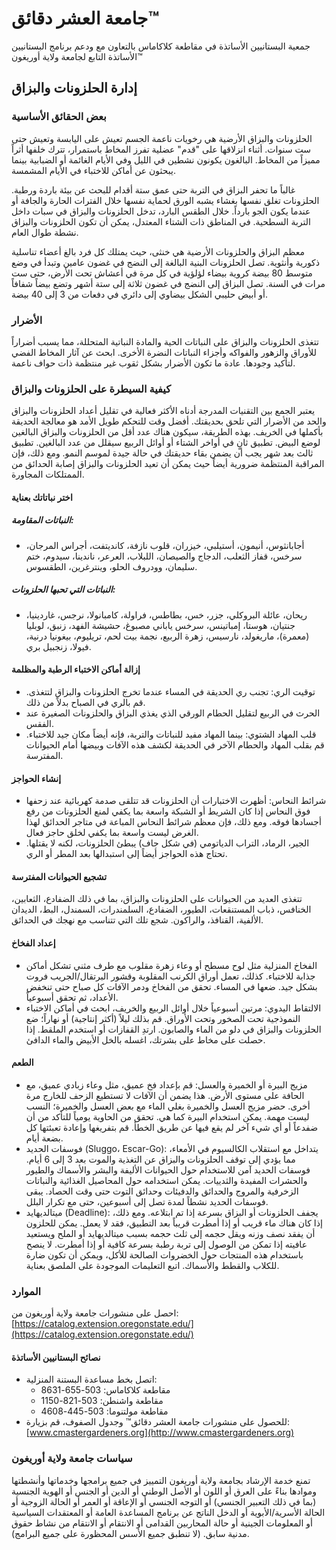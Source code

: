 # جامعة العشر دقائق™

جمعية البستانيين الأساتذة في مقاطعة كلاكاماس بالتعاون مع ودعم 
برنامج البستانيين الأساتذة التابع لجامعة ولاية أوريغون™

## إدارة الحلزونات والبزاق

### بعض الحقائق الأساسية
الحلزونات والبزاق الأرضية هي رخويات ناعمة الجسم تعيش على اليابسة وتعيش حتى ست سنوات. أثناء انزلاقها على "قدم" عضلية تفرز المخاط باستمرار، تترك خلفها أثراً مميزاً من المخاط. البالغون يكونون نشطين في الليل وفي الأيام الغائمة أو الضبابية بينما يبحثون عن أماكن للاختباء في الأيام المشمسة.

غالباً ما تحفر البزاق في التربة حتى عمق ستة أقدام للبحث عن بيئة باردة ورطبة. الحلزونات تغلق نفسها بغشاء يشبه الورق لحماية نفسها خلال الفترات الحارة والجافة أو عندما يكون الجو بارداً. خلال الطقس البارد، تدخل الحلزونات والبزاق في سبات داخل التربة السطحية. في المناطق ذات الشتاء المعتدل، يمكن أن تكون الحلزونات والبزاق نشطة طوال العام.

معظم البزاق والحلزونات الأرضية هي خنثى، حيث يمتلك كل فرد بالغ أعضاء تناسلية ذكورية وأنثوية. تصل الحلزونات البنية البالغة إلى النضج في غضون عامين وتبدأ في وضع متوسط 80 بيضة كروية بيضاء لؤلؤية في كل مرة في أعشاش تحت الأرض، حتى ست مرات في السنة. تصل البزاق إلى النضج في غضون ثلاثة إلى ستة أشهر وتضع بيضاً شفافاً أو أبيض حليبي الشكل بيضاوي إلى دائري في دفعات من 3 إلى 40 بيضة.

### الأضرار
تتغذى الحلزونات والبزاق على النباتات الحية والمادة النباتية المتحللة، مما يسبب أضراراً للأوراق والزهور والفواكه وأجزاء النباتات النضرة الأخرى. ابحث عن آثار المخاط الفضي لتأكيد وجودها. عادة ما تكون الأضرار بشكل ثقوب غير منتظمة ذات حواف ناعمة.

### كيفية السيطرة على الحلزونات والبزاق
يعتبر الجمع بين التقنيات المدرجة أدناه الأكثر فعالية في تقليل أعداد الحلزونات والبزاق والحد من الأضرار التي تلحق بحديقتك. أفضل وقت للتحكم طويل الأمد هو معالجة الحديقة بأكملها في الخريف. بهذه الطريقة، سيكون هناك عدد أقل من الحلزونات والبزاق البالغين لوضع البيض. تطبيق ثانٍ في أواخر الشتاء أو أوائل الربيع سيقلل من عدد البالغين. تطبيق ثالث بعد شهر يجب أن يضمن بقاء حديقتك في حالة جيدة لموسم النمو. ومع ذلك، فإن المراقبة المنتظمة ضرورية أيضاً حيث يمكن أن تعيد الحلزونات والبزاق إصابة الحدائق من الممتلكات المجاورة.

#### اختر نباتاتك بعناية
##### النباتات المقاومة:
- أجابانثوس، أنيمون، أستيلبي، خيزران، قلوب نازفة، كانديتفت، أجراس المرجان، سرخس، قفاز الثعلب، الدجاج والصيصان، اللبلاب، العرعر، ناندينا، سيدوم، ختم سليمان، وودروف الحلو، وينترغرين، الطقسوس.

##### النباتات التي تحبها الحلزونات:
- ريحان، عائلة البروكلي، جزر، خس، بطاطس، فراولة، كامبانولا، نرجس، غاردينيا، جنتيان، هوستا، إمباتينس، سرخس ياباني مصبوغ، حشيشة الفهد، زنبق، لوبليا (معمرة)، ماريغولد، نارسيس، زهرة الربيع، نجمة بيت لحم، تريليوم، بيغونيا درنية، فيولا، زنجبيل بري.

#### إزالة أماكن الاختباء الرطبة والمظلمة
- توقيت الري: تجنب ري الحديقة في المساء عندما تخرج الحلزونات والبزاق لتتغذى. قم بالري في الصباح بدلاً من ذلك.
- الحرث في الربيع لتقليل الحطام الورقي الذي يغذي البزاق والحلزونات الصغيرة عند الفقس.
- قلب المهاد الشتوي: بينما المهاد مفيد للنباتات والتربة، فإنه أيضاً مكان جيد للاختباء. قم بقلب المهاد والحطام الآخر في الحديقة لكشف هذه الآفات وبيضها أمام الحيوانات المفترسة.

#### إنشاء الحواجز
- شرائط النحاس: أظهرت الاختبارات أن الحلزونات قد تتلقى صدمة كهربائية عند زحفها فوق النحاس إذا كان الشريط أو الشبكة واسعة بما يكفي لمنع الحلزونات من رفع أجسادها فوقه. ومع ذلك، فإن معظم شرائط النحاس المباعة في متاجر الحدائق لهذا الغرض ليست واسعة بما يكفي لخلق حاجز فعال.
- الجير، الرماد، التراب الدياتومي (في شكل جاف) يبطئ الحلزونات، لكنه لا يقتلها. تحتاج هذه الحواجز أيضاً إلى استبدالها بعد المطر أو الري.

#### تشجيع الحيوانات المفترسة
تتغذى العديد من الحيوانات على الحلزونات والبزاق، بما في ذلك الضفادع، الثعابين، الخنافس، ذباب المستنقعات، الطيور، الضفادع، السلمندرات، السمندل، البط، الديدان الألفية، القنافذ، والراكون. شجع تلك التي تتناسب مع نهجك في الحدائق.

#### إعداد الفخاخ
- الفخاخ المنزلية مثل لوح مسطح أو وعاء زهرة مقلوب مع طرف مثني تشكل أماكن جذابة للاختباء. كذلك، تعمل أوراق الكرنب المقلوبة وقشور البرتقال/الجريب فروت بشكل جيد. ضعها في المساء. تحقق من الفخاخ ودمر الآفات كل صباح حتى تنخفض الأعداد، ثم تحقق أسبوعياً.
- الالتقاط اليدوي: مرتين أسبوعياً خلال أوائل الربيع والخريف، ابحث في أماكن الاختباء النموذجية تحت الصخور وتحت الأوراق. قم بذلك ليلاً (أكثر إنتاجية) أو نهاراً؛ ضع الحلزونات والبزاق في دلو من الماء والصابون. ارتدِ القفازات أو استخدم الملقط. إذا حصلت على مخاط على بشرتك، اغسله بالخل الأبيض والماء الدافئ.

#### الطعم
- مزيج البيرة أو الخميرة والعسل: قم بإعداد فخ عميق، مثل وعاء زبادي عميق، مع الحافة على مستوى الأرض. هذا يضمن أن الآفات لا تستطيع الزحف للخارج مرة أخرى. حضر مزيج العسل والخميرة بغلي الماء مع بعض العسل والخميرة؛ النسب ليست مهمة. يمكن استخدام البيرة كما هي. تحقق من الحاوية يومياً للتأكد من أن ضفدعاً أو أي شيء آخر لم يقع فيها عن طريق الخطأ. قم بتفريغها وإعادة تعبئتها كل بضعة أيام.
- فوسفات الحديد (Sluggo، Escar-Go): يتداخل مع استقلاب الكالسيوم في الأمعاء، مما يؤدي إلى توقف الحلزونات والبزاق عن التغذية والموت بعد 3 إلى 6 أيام. فوسفات الحديد آمن للاستخدام حول الحيوانات الأليفة والبشر والأسماك والطيور والحشرات المفيدة والثدييات. يمكن استخدامه حول المحاصيل الغذائية والنباتات الزخرفية والمروج والحدائق والدفيئات وحدائق التوت حتى وقت الحصاد. يبقى فوسفات الحديد نشطاً لمدة تصل إلى أسبوعين، حتى مع تكرار البلل.
- ميتالديهايد (Deadline): يجفف الحلزونات أو البزاق بسرعة إذا تم ابتلاعه. ومع ذلك، إذا كان هناك ماء قريب أو إذا أمطرت قريباً بعد التطبيق، فقد لا يعمل. يمكن للحلزون أن يفقد نصف وزنه ويقل حجمه إلى ثلث حجمه بسبب ميتالديهايد أو الملح ويستعيد عافيته إذا تمكن من الوصول إلى تربة رطبة بسرعة كافية أو إذا أمطرت. لا ينصح باستخدام هذه المنتجات حول الخضروات الصالحة للأكل، ويمكن أن تكون ضارة للكلاب والقطط والأسماك. اتبع التعليمات الموجودة على الملصق بعناية.

### الموارد
احصل على منشورات جامعة ولاية أوريغون من: [https://catalog.extension.oregonstate.edu/](https://catalog.extension.oregonstate.edu/)

#### نصائح البستانيين الأساتذة
- اتصل بخط مساعدة البستنة المنزلية: 
  - مقاطعة كلاكاماس: 503-655-8631 
  - مقاطعة واشنطن: 503-821-1150 
  - مقاطعة مولتنوما: 503-445-4608
- للحصول على منشورات جامعة العشر دقائق™ وجدول الصفوف، قم بزيارة: [www.cmastergardeners.org](http://www.cmastergardeners.org)

### سياسات جامعة ولاية أوريغون
تمنع خدمة الإرشاد بجامعة ولاية أوريغون التمييز في جميع برامجها وخدماتها وأنشطتها وموادها بناءً على العرق أو اللون أو الأصل الوطني أو الدين أو الجنس أو الهوية الجنسية (بما في ذلك التعبير الجنسي) أو التوجه الجنسي أو الإعاقة أو العمر أو الحالة الزوجية أو الحالة الأسرية/الأبوية أو الدخل الناتج عن برنامج المساعدة العامة أو المعتقدات السياسية أو المعلومات الجينية أو حالة المحاربين القدامى أو الانتقام أو الانتقام من نشاط حقوق مدنية سابق. (لا تنطبق جميع الأسس المحظورة على جميع البرامج).